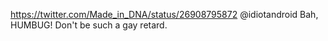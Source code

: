 https://twitter.com/Made_in_DNA/status/26908795872 @idiotandroid Bah, HUMBUG! Don't be such a gay retard.